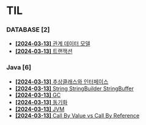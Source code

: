 # TIL
 
### DATABASE [2]
- [**[2024-03-13]**  관계 데이터 모델](https://github.com/A-lass/TIL/blob/main/DATABASE/관계_데이터_모델.md)
- [**[2024-03-13]**  트랜잭션](https://github.com/A-lass/TIL/blob/main/DATABASE/트랜잭션.md)
### Java [6]
- [**[2024-03-13]**  추상클래스와 인터페이스](https://github.com/A-lass/TIL/blob/main/Java/추상클래스와_인터페이스.md)
- [**[2024-03-13]**  String StringBuilder StringBuffer](https://github.com/A-lass/TIL/blob/main/Java/String_StringBuilder_StringBuffer.md)
- [**[2024-03-13]**  GC](https://github.com/A-lass/TIL/blob/main/Java/GC.md)
- [**[2024-03-13]**  동기화](https://github.com/A-lass/TIL/blob/main/Java/동기화.md)
- [**[2024-03-13]**  JVM](https://github.com/A-lass/TIL/blob/main/Java/JVM.md)
- [**[2024-03-13]**  Call By Value vs Call By Reference](https://github.com/A-lass/TIL/blob/main/Java/Call_By_Value_vs_Call_By_Reference.md)
